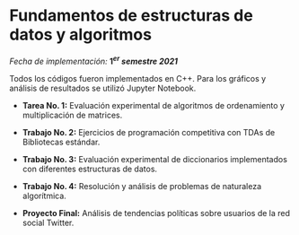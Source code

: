 # Fundamentos de estructuras de datos y algoritmos

_Fecha de implementación:_ **$1^{er}$ _semestre 2021_**

Todos los códigos fueron implementados en C++. Para los gráficos y análisis de resultados se utilizó Jupyter Notebook.

- **Tarea No. 1:** Evaluación experimental de algoritmos de ordenamiento y multiplicación de matrices.

- **Trabajo No. 2:** Ejercicios de programación competitiva con TDAs de Bibliotecas estándar.

- **Trabajo No. 3:** Evaluación experimental de diccionarios implementados con diferentes estructuras de datos.

- **Trabajo No. 4:** Resolución y análisis de problemas de naturaleza algorítmica.

- **Proyecto Final:** Análisis de tendencias políticas sobre usuarios de la red social Twitter.
